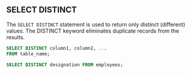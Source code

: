 ## SELECT DISTINCT

The `SELECT DISTINCT` statement is used to return only distinct (different) values. The DISTINCT keyword eliminates duplicate records from the results.

```SQL
SELECT DISTINCT column1, column2, ...
FROM table_name;
```

```SQL
SELECT DISTINCT designation FROM employees;
```